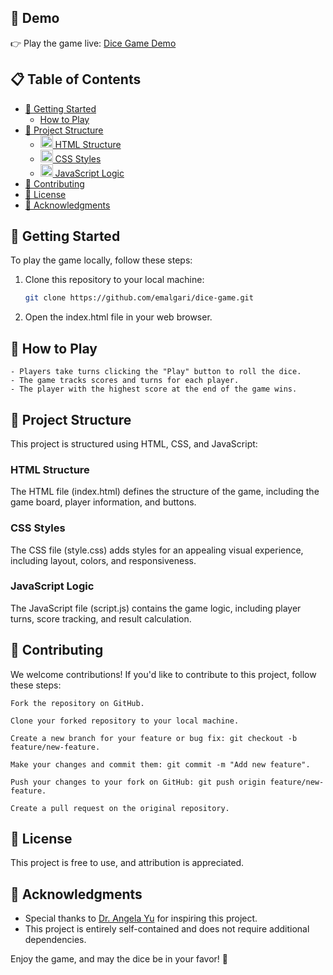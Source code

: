 ## 🚀 Demo

👉 Play the game live: [Dice Game Demo](https://emalgari.github.io/dice-game/)

## 📋 Table of Contents

- [🔧 Getting Started](#-getting-started)
  - [How to Play](#-how-to-play)
- [📁 Project Structure](#-project-structure)
  - [<img src="https://img.icons8.com/color/48/000000/html-5--v1.png" alt="HTML Logo" width="20"/>
HTML Structure](#html-structure)
  - [<img src="https://img.icons8.com/color/48/000000/css3.png" alt="CSS Logo" width="20"/>
CSS Styles](#css-styles)
  - [<img src="https://img.icons8.com/color/48/000000/javascript--v1.png" alt="JavaScript Logo" width="20"/>
JavaScript Logic](#javascript-logic)
- [🤝 Contributing](#-contributing)
- [📄 License](#-license)
- [🙏 Acknowledgments](#-acknowledgments)

## 🔧 Getting Started

To play the game locally, follow these steps:

1. Clone this repository to your local machine:

   ```bash
   git clone https://github.com/emalgari/dice-game.git

2. Open the index.html file in your web browser.

## 🎲 How to Play

    - Players take turns clicking the "Play" button to roll the dice.
    - The game tracks scores and turns for each player.
    - The player with the highest score at the end of the game wins.

## 📁 Project Structure

This project is structured using HTML, CSS, and JavaScript:

### HTML Structure

The HTML file (index.html) defines the structure of the game, including the game board, player information, and buttons.

### CSS Styles

The CSS file (style.css) adds styles for an appealing visual experience, including layout, colors, and responsiveness.

### JavaScript Logic

The JavaScript file (script.js) contains the game logic, including player turns, score tracking, and result calculation.

## 🤝 Contributing

We welcome contributions! If you'd like to contribute to this project, follow these steps:

    Fork the repository on GitHub.

    Clone your forked repository to your local machine.

    Create a new branch for your feature or bug fix: git checkout -b feature/new-feature.

    Make your changes and commit them: git commit -m "Add new feature".

    Push your changes to your fork on GitHub: git push origin feature/new-feature.

    Create a pull request on the original repository.

## 📄 License

This project is free to use, and attribution is appreciated.

## 🙏 Acknowledgments

- Special thanks to [Dr. Angela Yu](https://www.udemy.com/user/4b4368a3-b5c8-4529-aa65-2056ec31f37e/) for inspiring this project.
- This project is entirely self-contained and does not require additional dependencies.

Enjoy the game, and may the dice be in your favor! 🎉
